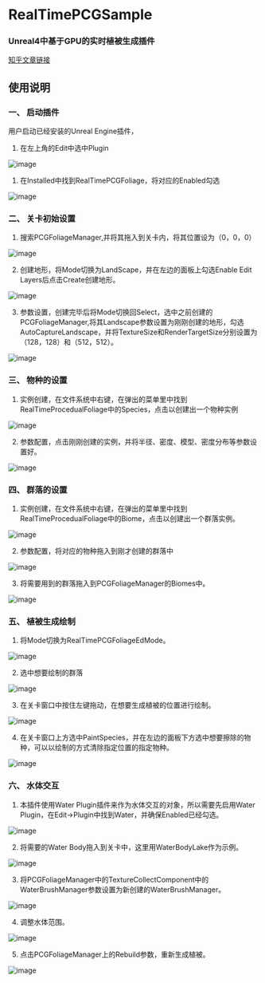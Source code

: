# RealTimePCGSample
### Unreal4中基于GPU的实时植被生成插件
[知乎文章链接](https://zhuanlan.zhihu.com/p/469317645)
## **使用说明**

### 一、  启动插件

用户启动已经安装的Unreal Engine插件，

 

1. 在左上角的Edit中选中Plugin

 

![image](https://user-images.githubusercontent.com/47053926/183250219-52d94bc6-b22a-4594-921c-a74811a0056b.png)


1. 在Installed中找到RealTimePCGFoliage，将对应的Enabled勾选

![image](https://user-images.githubusercontent.com/47053926/183250228-ca5b315e-0cf5-4a95-b011-923959efb951.png)

 



 

 

### 二、  关卡初始设置

1. 搜索PCGFoliageManager,并将其拖入到关卡内，将其位置设为（0，0，0）

![image](https://user-images.githubusercontent.com/47053926/183250245-28f4944a-1a6f-4536-817f-3378b3a612b8.png)

 

2. 创建地形，将Mode切换为LandScape，并在左边的面板上勾选Enable Edit Layers后点击Create创建地形。

![image](https://user-images.githubusercontent.com/47053926/183250253-d7109390-8a7a-4fab-836d-575b139ca65a.png)

3. 参数设置，创建完毕后将Mode切换回Select，选中之前创建的PCGFoliageManager,将其Landscape参数设置为刚刚创建的地形，勾选AutoCaptureLandscape，并将TextureSize和RenderTargetSize分别设置为（128，128）和（512，512）。

![image](https://user-images.githubusercontent.com/47053926/183250257-6c8dabf4-831e-4690-bd28-5139e42935fe.png)



 

### 三、  物种的设置

1. 实例创建，在文件系统中右键，在弹出的菜单里中找到RealTimeProcedualFoliage中的Species，点击以创建出一个物种实例

![image](https://user-images.githubusercontent.com/47053926/183250281-8e09bbfd-c55b-4201-bbcb-af1fd80209d3.png)

2. 参数配置，点击刚刚创建的实例，并将半径、密度、模型、密度分布等参数设置好。

![image](https://user-images.githubusercontent.com/47053926/183250284-2c718115-0c4a-4633-8312-0d7cf499cc4f.png)



 

### 四、  群落的设置

1. 实例创建，在文件系统中右键，在弹出的菜单里中找到RealTimeProcedualFoliage中的Biome，点击以创建出一个群落实例。

![image](https://user-images.githubusercontent.com/47053926/183250289-8476cdaa-4a99-4000-8414-26975a251dac.png)

2. 参数配置，将对应的物种拖入到刚才创建的群落中

![image](https://user-images.githubusercontent.com/47053926/183250296-515ff7c6-44a2-45fc-b3fe-41c32769bdc5.png)

3. 将需要用到的群落拖入到PCGFoliageManager的Biomes中。

![image](https://user-images.githubusercontent.com/47053926/183250298-d820f545-6c5f-4c84-90c1-ba99b403987c.png)



 

 

### 五、  植被生成绘制

1. 将Mode切换为RealTimePCGFoliageEdMode。

![image](https://user-images.githubusercontent.com/47053926/183250303-939e5397-611a-4121-a2bb-a8421d474659.png)

2. 选中想要绘制的群落

![image](https://user-images.githubusercontent.com/47053926/183250309-05817459-d8e2-4e3e-a573-01b54603082b.png)



3. 在关卡窗口中按住左键拖动，在想要生成植被的位置进行绘制。

![image](https://user-images.githubusercontent.com/47053926/183250314-ea6ff8a1-6efb-4d66-b9f1-40052718fb31.png)

4. 在关卡窗口上方选中PaintSpecies，并在左边的面板下方选中想要擦除的物种，可以以绘制的方式清除指定位置的指定物种。

![image](https://user-images.githubusercontent.com/47053926/183250327-75607bbd-bdd6-4655-803f-e27ee1533c41.png)

### 六、  水体交互

1. 本插件使用Water Plugin插件来作为水体交互的对象，所以需要先启用Water Plugin，在Edit->Plugin中找到Water，并确保Enabled已经勾选。

![image](https://user-images.githubusercontent.com/47053926/183250330-06db9ef4-cfcb-4282-b793-2bb40f185ebe.png)

2. 将需要的Water Body拖入到关卡中，这里用WaterBodyLake作为示例。

![image](https://user-images.githubusercontent.com/47053926/183250332-ea3b7485-6426-44f5-8679-b9f140955fcc.png)

3. 将PCGFoliageManager中的TextureCollectComponent中的WaterBrushManager参数设置为新创建的WaterBrushManager。



![image](https://user-images.githubusercontent.com/47053926/183250336-0346f6b9-048b-4f6e-a882-60d5b2e0c370.png)

4. 调整水体范围。

![image](https://user-images.githubusercontent.com/47053926/183250339-240e9495-9fdc-4165-906c-d877c1972218.png)

5. 点击PCGFoliageManager上的Rebuild参数，重新生成植被。

![image](https://user-images.githubusercontent.com/47053926/183250343-ab2aacc8-68d9-4425-a577-4840c08c9fe1.png)

 
